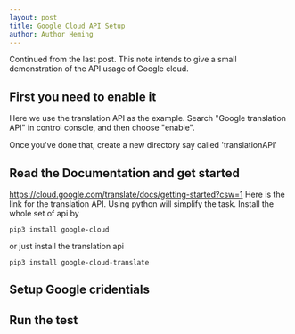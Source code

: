 ```yaml
---
layout: post
title: Google Cloud API Setup
author: Author Heming
---
```


Continued from the last post. This note intends to give a small demonstration of the API usage of Google cloud.


## First you need to enable it
Here we use the translation API as the example. Search "Google translation API" in control console, and then choose "enable".

Once you've done that, create a new directory say called 'translationAPI'

## Read the Documentation and get started
https://cloud.google.com/translate/docs/getting-started?csw=1
Here is the link for the translation API.
Using python will simplify the task. Install the whole set of api by
~~~
pip3 install google-cloud
~~~
or just install the translation api

~~~
pip3 install google-cloud-translate
~~~

## Setup Google cridentials


## Run the test
